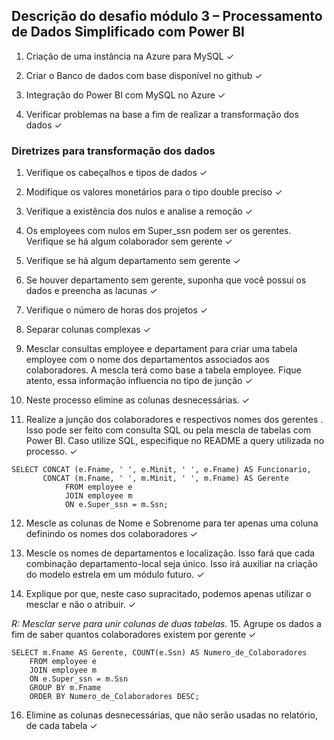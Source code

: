 ## Descrição do desafio módulo 3 – Processamento de Dados Simplificado com Power BI

1. Criação de uma instância na Azure para MySQL ✓

2. Criar o Banco de dados com base disponível no github ✓

3. Integração do Power BI com MySQL no Azure ✓

4. Verificar problemas na base a fim de realizar a transformação dos dados ✓

### Diretrizes para transformação dos dados

1. Verifique os cabeçalhos e tipos de dados ✓

2. Modifique os valores monetários para o tipo double preciso ✓

3. Verifique a existência dos nulos e analise a remoção ✓

4. Os employees com nulos em Super_ssn podem ser os gerentes. Verifique se há algum colaborador sem gerente ✓

5. Verifique se há algum departamento sem gerente ✓

6. Se houver departamento sem gerente, suponha que você possui os dados e preencha as lacunas ✓

7. Verifique o número de horas dos projetos ✓

8. Separar colunas complexas ✓

9. Mesclar consultas employee e departament para criar uma tabela employee com o nome dos departamentos associados aos colaboradores. A mescla terá como base a tabela employee. Fique atento, essa informação influencia no tipo de junção ✓

10. Neste processo elimine as colunas desnecessárias. ✓

11. Realize a junção dos colaboradores e respectivos nomes dos gerentes . Isso pode ser feito com consulta SQL ou pela mescla de tabelas com Power BI. Caso utilize SQL, especifique no README a query utilizada no processo. ✓
```
SELECT CONCAT (e.Fname, ' ', e.Minit, ' ', e.Fname) AS Funcionario,
	   CONCAT (m.Fname, ' ', m.Minit, ' ', m.Fname) AS Gerente
			FROM employee e
			JOIN employee m
			ON e.Super_ssn = m.Ssn;
```
12. Mescle as colunas de Nome e Sobrenome para ter apenas uma coluna definindo os nomes dos colaboradores ✓

13. Mescle os nomes de departamentos e localização. Isso fará que cada combinação departamento-local seja único. Isso irá auxiliar na criação do modelo estrela em um módulo futuro. ✓

14. Explique por que, neste caso supracitado, podemos apenas utilizar o mesclar e não o atribuir. ✓

_R: Mesclar serve para unir colunas de duas tabelas._
15. Agrupe os dados a fim de saber quantos colaboradores existem por gerente ✓

```
SELECT m.Fname AS Gerente, COUNT(e.Ssn) AS Numero_de_Colaboradores
	FROM employee e
    JOIN employee m
	ON e.Super_ssn = m.Ssn
	GROUP BY m.Fname
    ORDER BY Numero_de_Colaboradores DESC;
```
16. Elimine as colunas desnecessárias, que não serão usadas no relatório, de cada tabela ✓